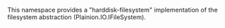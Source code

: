 
This namespace provides a "harddisk-filesystem" implementation of the filesystem abstraction (Plainion.IO.IFileSystem).
